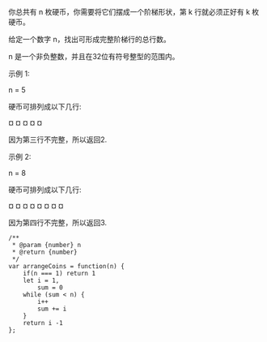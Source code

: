 你总共有 n 枚硬币，你需要将它们摆成一个阶梯形状，第 k 行就必须正好有 k 枚硬币。

给定一个数字 n，找出可形成完整阶梯行的总行数。

n 是一个非负整数，并且在32位有符号整型的范围内。

示例 1:

n = 5

硬币可排列成以下几行:

¤
¤ ¤
¤ ¤

因为第三行不完整，所以返回2.

示例 2:

n = 8

硬币可排列成以下几行:

¤
¤ ¤
¤ ¤ ¤
¤ ¤

因为第四行不完整，所以返回3.



```
/**
 * @param {number} n
 * @return {number}
 */
var arrangeCoins = function(n) {
    if(n === 1) return 1
    let i = 1,
        sum = 0
    while (sum < n) {
        i++
        sum += i
    }
    return i -1
};
```
